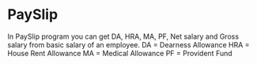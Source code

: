 # PaySlip
In PaySlip program you can get DA, HRA, MA, PF, Net salary and Gross salary from basic salary of an employee.
DA = Dearness Allowance
HRA = House Rent Allowance
MA = Medical Allowance
PF = Provident Fund

